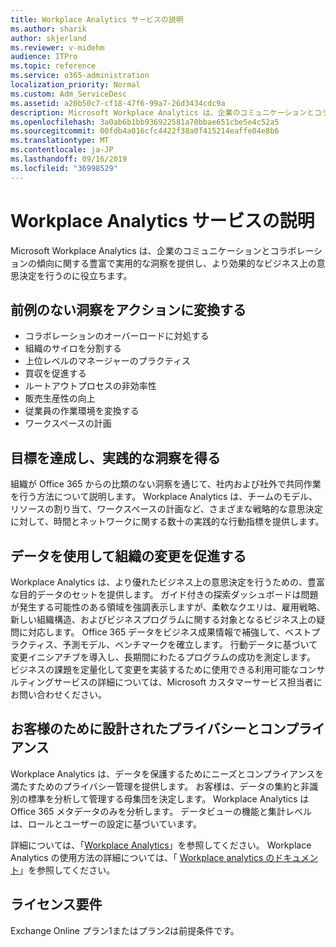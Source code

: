 ```yaml
---
title: Workplace Analytics サービスの説明
ms.author: sharik
author: skjerland
ms.reviewer: v-midehm
audience: ITPro
ms.topic: reference
ms.service: o365-administration
localization_priority: Normal
ms.custom: Adm_ServiceDesc
ms.assetid: a20b50c7-cf18-47f6-99a7-26d3434cdc9a
description: Microsoft Workplace Analytics は、企業のコミュニケーションとコラボレーションの傾向に関する豊富で実用的な洞察を提供し、より効果的なビジネス上の意思決定を行うのに役立ちます。
ms.openlocfilehash: 3a0ab6b1bb936922581a70bbae651cbe5e4c52a5
ms.sourcegitcommit: 00fdb4a016cfc4422f38a0f415214eaffe04e8b6
ms.translationtype: MT
ms.contentlocale: ja-JP
ms.lasthandoff: 09/16/2019
ms.locfileid: "36998529"
---
```

# <a name="workplace-analytics-service-description"></a>Workplace Analytics サービスの説明

Microsoft Workplace Analytics は、企業のコミュニケーションとコラボレーションの傾向に関する豊富で実用的な洞察を提供し、より効果的なビジネス上の意思決定を行うのに役立ちます。

## <a name="transform-unprecedented-insights-into-action"></a>前例のない洞察をアクションに変換する

* コラボレーションのオーバーロードに対処する
* 組織のサイロを分割する
* 上位レベルのマネージャーのプラクティス
* 買収を促進する
* ルートアウトプロセスの非効率性
* 販売生産性の向上
* 従業員の作業環境を変換する
* ワークスペースの計画

## <a name="gain-objective-actionable-insights"></a>目標を達成し、実践的な洞察を得る

組織が Office 365 からの比類のない洞察を通じて、社内および社外で共同作業を行う方法について説明します。 Workplace Analytics は、チームのモデル、リソースの割り当て、ワークスペースの計画など、さまざまな戦略的な意思決定に対して、時間とネットワークに関する数十の実践的な行動指標を提供します。

## <a name="drive-organizational-change-with-data"></a>データを使用して組織の変更を促進する

Workplace Analytics は、より優れたビジネス上の意思決定を行うための、豊富な目的データのセットを提供します。 ガイド付きの探索ダッシュボードは問題が発生する可能性のある領域を強調表示しますが、柔軟なクエリは、雇用戦略、新しい組織構造、およびビジネスプログラムに関する対象となるビジネス上の疑問に対応します。 Office 365 データをビジネス成果情報で補強して、ベストプラクティス、予測モデル、ベンチマークを確立します。 行動データに基づいて変更イニシアチブを導入し、長期間にわたるプログラムの成功を測定します。 ビジネスの課題を定量化して変更を実装するために使用できる利用可能なコンサルティングサービスの詳細については、Microsoft カスタマーサービス担当者にお問い合わせください。

## <a name="privacy-and-compliance-designed-for-you"></a>お客様のために設計されたプライバシーとコンプライアンス

Workplace Analytics は、データを保護するためにニーズとコンプライアンスを満たすためのプライバシー管理を提供します。 お客様は、データの集約と非識別の標準を分析して管理する母集団を決定します。 Workplace Analytics は Office 365 メタデータのみを分析します。 データビューの機能と集計レベルは、ロールとユーザーの設定に基づいています。

詳細については、「[Workplace Analytics](https://go.microsoft.com/fwlink/?linkid=852492)」を参照してください。 Workplace Analytics の使用方法の詳細については、「 [Workplace analytics のドキュメント](https://docs.microsoft.com/workplace-analytics/)」を参照してください。
  
## <a name="licensing-requirements"></a>ライセンス要件

Exchange Online プラン1またはプラン2は前提条件です。
